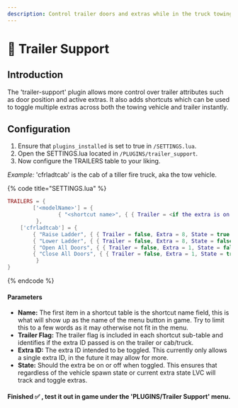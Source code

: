 ```yaml
---
description: Control trailer doors and extras while in the truck towing.
---
```


# 🚛 Trailer Support

## Introduction

The 'trailer-support' plugin allows more control over trailer attributes such as door position and active extras. It also adds shortcuts which can be used to toggle multiple extras across both the towing vehicle and trailer instantly.

## Configuration

1. Ensure that `plugins_installed` is set to true in `/SETTINGS.lua`.
2. Open the SETTINGS.lua located in `/PLUGINS/trailer_support`.
3. Now configure the TRAILERS table to your liking.

_Example:_ 'cfrladtcab' is the cab of a tiller fire truck, aka the tow vehicle.

{% code title="SETTINGS.lua" %}
```lua
TRAILERS = {
        ['<modelName>'] = {
                { "<shortcut name>", { { Trailer = <if the extra is on trailer or tow vehicle>, Extra = <extraId>, State = <state extra should be in when activated> }, { Trailer = < >, extra = < >, State = < > } } },
         },
	['cfrladtcab'] = { 
		{ "Raise Ladder", { { Trailer = false, Extra = 8, State = true }, { Trailer = true, Extra = 2, State = false } } },
		{ "Lower Ladder", { { Trailer = false, Extra = 8, State = false }, { Trailer = true, Extra = 2, State = true } } },
		{ "Open All Doors", { { Trailer = false, Extra = 1, State = false }, { Trailer = true, Extra = 1, State = false } } },
		{ "Close All Doors", { { Trailer = false, Extra = 1, State = true }, { Trailer = true, Extra = 1, State = true } } },
         }
}
```
{% endcode %}

#### Parameters

* **Name:** The first item in a shortcut table is the shortcut name field, this is what will show up as the name of the menu button in game. Try to limit this to a few words as it may otherwise not fit in the menu.
* **Trailer Flag:** The trailer flag is included in each shortcut sub-table and identifies if the extra ID passed is on the trailer or cab/truck.
* **Extra ID:** The extra ID intended to be toggled. This currently only allows a single extra ID, in the future it may allow for more.
* **State:** Should the extra be on or off when toggled. This ensures that regardless of the vehicle spawn state or current extra state LVC will track and toggle extras.

#### Finished ✅ , test it out in game under the 'PLUGINS/Trailer Support' menu.
